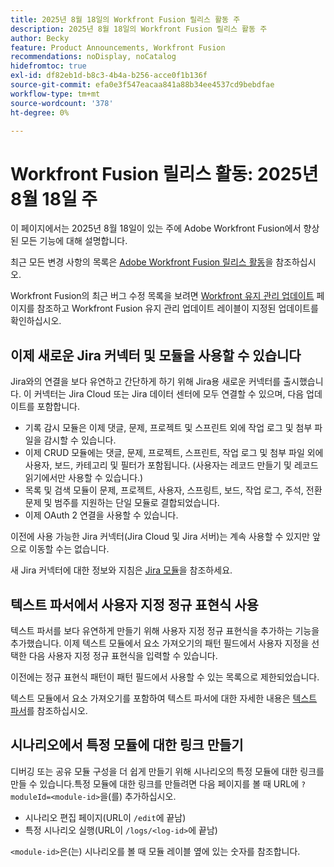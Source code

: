 ```yaml
---
title: 2025년 8월 18일의 Workfront Fusion 릴리스 활동 주
description: 2025년 8월 18일의 Workfront Fusion 릴리스 활동 주
author: Becky
feature: Product Announcements, Workfront Fusion
recommendations: noDisplay, noCatalog
hidefromtoc: true
exl-id: df82eb1d-b8c3-4b4a-b256-acce0f1b136f
source-git-commit: efa0e3f547eacaa841a88b34ee4537cd9bebdfae
workflow-type: tm+mt
source-wordcount: '378'
ht-degree: 0%

---
```


# Workfront Fusion 릴리스 활동: 2025년 8월 18일 주

이 페이지에서는 2025년 8월 18일이 있는 주에 Adobe Workfront Fusion에서 향상된 모든 기능에 대해 설명합니다.

최근 모든 변경 사항의 목록은 [Adobe Workfront Fusion 릴리스 활동](/help/workfront-fusion/fusion-product-releases/fusion-release-activity.md)을 참조하십시오.

Workfront Fusion의 최근 버그 수정 목록을 보려면 [Workfront 유지 관리 업데이트](https://experienceleague.adobe.com/ko/docs/workfront-known-issues/releases/current-updates) 페이지를 참조하고 Workfront Fusion 유지 관리 업데이트 레이블이 지정된 업데이트를 확인하십시오.

## 이제 새로운 Jira 커넥터 및 모듈을 사용할 수 있습니다

Jira와의 연결을 보다 유연하고 간단하게 하기 위해 Jira용 새로운 커넥터를 출시했습니다. 이 커넥터는 Jira Cloud 또는 Jira 데이터 센터에 모두 연결할 수 있으며, 다음 업데이트를 포함합니다.

* 기록 감시 모듈은 이제 댓글, 문제, 프로젝트 및 스프린트 외에 작업 로그 및 첨부 파일을 감시할 수 있습니다.
* 이제 CRUD 모듈에는 댓글, 문제, 프로젝트, 스프린트, 작업 로그 및 첨부 파일 외에 사용자, 보드, 카테고리 및 필터가 포함됩니다. (사용자는 레코드 만들기 및 레코드 읽기에서만 사용할 수 있습니다.)
* 목록 및 검색 모듈이 문제, 프로젝트, 사용자, 스프링트, 보드, 작업 로그, 주석, 전환 문제 및 범주를 지원하는 단일 모듈로 결합되었습니다.
* 이제 OAuth 2 연결을 사용할 수 있습니다.

이전에 사용 가능한 Jira 커넥터(Jira Cloud 및 Jira 서버)는 계속 사용할 수 있지만 앞으로 이동할 수는 없습니다.

새 Jira 커넥터에 대한 정보와 지침은 [Jira 모듈](/help/workfront-fusion/references/apps-and-modules/third-party-connectors/jira-modules-new.md)을 참조하세요.

## 텍스트 파서에서 사용자 지정 정규 표현식 사용

텍스트 파서를 보다 유연하게 만들기 위해 사용자 지정 정규 표현식을 추가하는 기능을 추가했습니다. 이제 텍스트 모듈에서 요소 가져오기의 패턴 필드에서 사용자 지정을 선택한 다음 사용자 지정 정규 표현식을 입력할 수 있습니다.

이전에는 정규 표현식 패턴이 패턴 필드에서 사용할 수 있는 목록으로 제한되었습니다.

텍스트 모듈에서 요소 가져오기를 포함하여 텍스트 파서에 대한 자세한 내용은 [텍스트 파서](/help/workfront-fusion/references/apps-and-modules/tools-and-transformers/text-parser.md)를 참조하십시오.

## 시나리오에서 특정 모듈에 대한 링크 만들기

디버깅 또는 공유 모듈 구성을 더 쉽게 만들기 위해 시나리오의 특정 모듈에 대한 링크를 만들 수 있습니다.특정 모듈에 대한 링크를 만들려면 다음 페이지를 볼 때 URL에 `?moduleId=<module-id>`을(를) 추가하십시오.

* 시나리오 편집 페이지(URL이 `/edit`에 끝남)
* 특정 시나리오 실행(URL이 `/logs/<log-id>`에 끝남)

`<module-id>`은(는) 시나리오를 볼 때 모듈 레이블 옆에 있는 숫자를 참조합니다.
